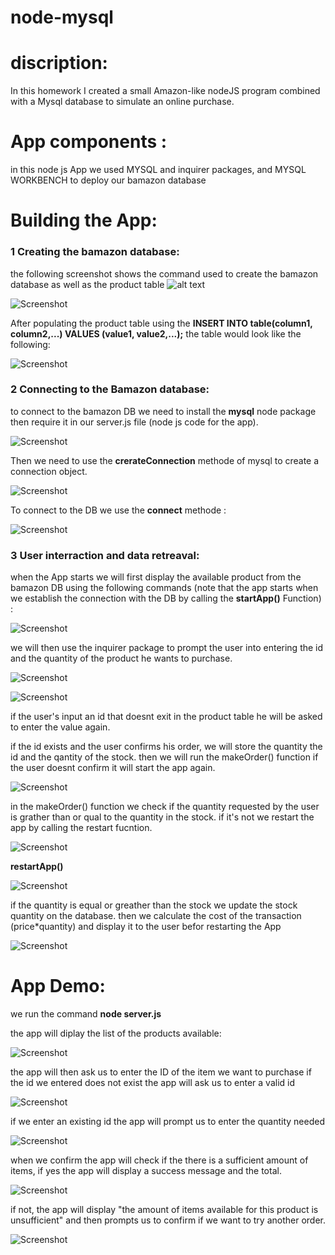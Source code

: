 # node-mysql

# discription:
In this homework I created a small Amazon-like nodeJS program combined with a Mysql database to simulate an online purchase.

# App components :

in this node js App we used MYSQL and inquirer packages, and MYSQL WORKBENCH to deploy our bamazon database

# Building the App:

### 1 Creating the bamazon database:
the following screenshot shows the command used to create the bamazon database as well as the product table
![alt text](captures/CaptureDBcreation.jpg)

![Screenshot](captures/CaptureDBcreation.png)

After populating the product table using the **INSERT INTO table(column1, column2,...) VALUES (value1, value2,...);** the table would look like the following:


![Screenshot](./captures/CaptureProduct.png)


### 
### 2 Connecting to the Bamazon database:

to connect to the bamazon DB we need to install the **mysql** node package then require it in our server.js file (node js code for the app).

![Screenshot](./captures/requiremysql.png)

Then we need to use the **crerateConnection** methode of mysql to create a connection object.

![Screenshot](./captures/createconnection.png)

To connect to the DB we use the **connect** methode :

![Screenshot](./captures/connect.png)

### 3 User interraction and data retreaval: 

when the App starts we will first display the available product from the bamazon DB using the following commands (note that the app starts when we establish the connection with the DB by calling the  **startApp()** Function) :

![Screenshot](captures/displayproduct.png)

we will then use the inquirer package to prompt the user into entering the id and the quantity of the product he wants to purchase.

![Screenshot](./captures/inquirer.png)

![Screenshot](./captures/inquirer1.png)

if the user's input an id that doesnt exit in the product table he will be asked to enter the value again.


if the id exists and the user confirms his order, we will store the quantity the id and the qantity of the stock. then we will run the makeOrder() function if the user doesnt confirm it will start the app again.

![Screenshot](./captures/checkconfirm.png)

 
 in the makeOrder() function we check if the quantity requested by the user is grather than or qual to the quantity in the stock. if it's not we restart the app by calling the restart fucntion.

![Screenshot](./captures/checkqty.png)

**restartApp()**

![Screenshot](./captures/restart.png)


if the quantity is equal or greather than the stock we update the stock quantity on the database. then we calculate the cost of the transaction (price*quantity) and display it to the user befor restarting the App

![Screenshot](./captures/confirmorder.png)

# App Demo:

we run the command **node server.js**

the app will diplay the list of the products available:


![Screenshot](./captures/displayitems.png)

the app will then ask us to enter the ID of the item we want to purchase
if the id we entered does not exist the app will ask us to enter a valid id

![Screenshot](./captures/idnotexistant.png)

if we enter an existing id the app will prompt us to enter the quantity needed 

![Screenshot](./captures/idexists.png)

when we confirm the app will check if the there is a sufficient amount of items, if yes the app will display a success message and the total.

![Screenshot](./captures/success.png)

if not, the app will display "the amount of items available for this product is unsufficient" and then prompts us to confirm if we want to try another order.

![Screenshot](./captures/notsufficient.png)